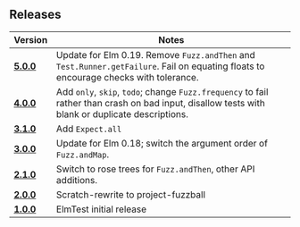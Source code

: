 ## Releases

| Version                                                              | Notes                                                                                                                                            |
| -------------------------------------------------------------------- | ------------------------------------------------------------------------------------------------------------------------------------------------ |
| [**5.0.0**](https://github.com/elm-explorations/elm-test/tree/5.0.0) | Update for Elm 0.19. Remove `Fuzz.andThen` and `Test.Runner.getFailure`. Fail on equating floats to encourage checks with tolerance.             |
| [**4.0.0**](https://github.com/elm-explorations/elm-test/tree/4.0.0) | Add `only`, `skip`, `todo`; change `Fuzz.frequency` to fail rather than crash on bad input, disallow tests with blank or duplicate descriptions. |
| [**3.1.0**](https://github.com/elm-explorations/elm-test/tree/3.1.0) | Add `Expect.all`                                                                                                                                 |
| [**3.0.0**](https://github.com/elm-explorations/elm-test/tree/3.0.0) | Update for Elm 0.18; switch the argument order of `Fuzz.andMap`.                                                                                 |
| [**2.1.0**](https://github.com/elm-explorations/elm-test/tree/2.1.0) | Switch to rose trees for `Fuzz.andThen`, other API additions.                                                                                    |
| [**2.0.0**](https://github.com/elm-explorations/elm-test/tree/2.0.0) | Scratch-rewrite to project-fuzzball                                                                                                              |
| [**1.0.0**](https://github.com/elm-explorations/elm-test/tree/1.0.0) | ElmTest initial release                                                                                                                          |
